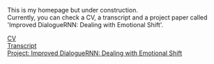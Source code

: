 This is my homepage but under construction.  
Currently, you can check a CV, a transcript and a project paper called 'Improved DialogueRNN: Dealing with Emotional Shift'.

[CV](https://raw.githubusercontent.com/Allgot/Allgot.github.io/main/CV.pdf)  
[Transcript](https://raw.githubusercontent.com/Allgot/Allgot.github.io/main/Transcript.pdf)  
[Project: Improved DialogueRNN: Dealing with Emotional Shift](https://raw.githubusercontent.com/Allgot/Allgot.github.io/main/Improved%20DialogueRNN-Dealing%20with%20Emotional%20Shift.pdf)
